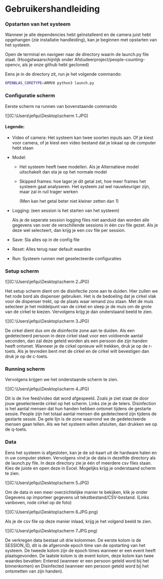 # Gebruikershandleiding

### Opstarten van het systeem

Wanneer je alle dependencies hebt geïnstalleerd en de camera juist hebt opgehangen (zie installatie handleiding),  kan je beginnen met opstarten van het systeem.

Open de terminal en navigeer naar de directory waarin de launch.py file staat.
(Hoogstwaarschijnlijk onder Afstudeerproject/people-counting-opencv, als je onze github hebt gecloned)

Eens je in de directory zit, run je het volgende commando:

```bash
OPENBLAS_CORETYPE=ARMV8 python3 launch.py
```

### Configuratie scherm

Eerste scherm na runnen van bovenstaande commando

![](C:\Users\jefqu\Desktop\scherm 1.JPG)

#### Legende:

* Video of camera: 
  Het systeem kan twee soorten inputs aan. Of je kiest voor camera, of je kiest een video bestand dat je lokaal op de computer hebt staan

* Model: 

  * Het systeem heeft twee modellen. Als je Alternatieve model uitschakelt dan sta je op het normale model

  * Skipped frames: hoe lager je dit getal zet, hoe meer frames het systeem gaat analyseren. Het systeem zal wel nauwkeuriger zijn, maar zal in ruil trager werken

    (Men kan het getal beter niet kleiner zetten dan 1)

* Logging:
  (een session is het starten van het systeem)

  Als je de seperate session logging files niet aanduid dan worden alle gegevens van over de verschillende sessions in één csv file gezet. Als je deze wel selecteert, dan krijg je een csv file per session.

* Save:
  Sla alles op in de config file

* Reset:
  Alles terug naar default waardes

* Run:
  Systeem runnen met geselecteerde configuraties

### Setup scherm

![](C:\Users\jefqu\Desktop\scherm 2.JPG)

Het setup scherm dient om de disinfectie zone aan te duiden. Hier zullen we het rode bord als dispenser gebruiken. Het is de bedoeling dat je cirkel vlak voor de dispenser trekt, op de plaats waar iemand zou staan. Met de muis selecteer je het middelpunt van de cirkel en sleep je de muis om de grote van de cirkel  te kiezen. Vervolgens krijg je dan onderstaand beeld te zien. 

![](C:\Users\jefqu\Desktop\scherm 3.JPG)

De cirkel dient dus om de disinfectie zone aan te duiden. Als een gedetecteerd persoon in deze cirkel staat voor een voldoende aantal seconden, dan zal deze geteld worden als een persoon die zijn handen heeft ontsmet. Wanneer je de cirkel opnieuw wilt trekken, druk je op de r-toets. Als je tevreden bent met de cirkel en de cirkel wilt bevestigen dan druk je op de c-toets.

### Running scherm

Vervolgens krijgen we het onderstaande scherm te zien.

![](C:\Users\jefqu\Desktop\scherm 4.JPG)

Dit is de live feed/video dat word afgespeeld. Zoals je ziet staat de door jouw geselecteerde cirkel op het scherm. Links zie je de telers. Disinfection is het aantal mensen dat hun handen hebben ontsmet tijdens de gestarte sessie. People zijn het totaal aantal mensen die gedetecteerd zijn tijdens de gestarte sessie. De gele lijn is de zone waarrond we de gedetecteerde mensen gaan tellen.
Als we het systeem willen afsluiten, dan drukken we op de q-toets.

### Data

Eens het systeem is afgesloten, kan je de sd-kaart uit de hardware halen en in uw computer steken. Vervolgens vind je de data in dezelfde directory als de launch.py file. In deze directory zie je één of meerdere csv files staan. Kies de juiste en open deze in Excel. Mogelijks krijg je onderstaand scherm te zien.

![](C:\Users\jefqu\Desktop\scherm 5.JPG)

Om de data in een meer overzichtelijke manier te bekijken, klik je onder Gegevens op importeer gegevens uit tekstbestand/CSV-bestand. (Links vanboven, rode cirkel op de foto)

![](C:\Users\jefqu\Desktop\scherm 6.JPG.png)

Als je de csv file op deze manier inlaad, krijg je het volgend beeld te zien.

![](C:\Users\jefqu\Desktop\scherm 7.JPG.png)

De verkregen data bestaat uit drie kolommen. De eerste kolom is de SESSION_ID, dit is de afgeronde epoch time van de opstarting van het systeem. De tweede kolom zijn de epoch times wanneer er een event heeft plaatsgevonden. De laatste kolom is de event kolom, deze kolom kan twee waardes bevatten: Entered (wanneer er een persoon geteld word bij het binnenkomen) en Disinfected (wanneer een persoon geteld word bij het ontsmetten van zijn handen).
